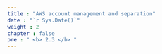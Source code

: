 ```yaml
---
title : "AWS account management and separation"
date : "`r Sys.Date()`"
weight : 2
chapter : false
pre : " <b> 2.3 </b> "
---
```

